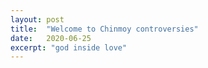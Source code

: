 ```yaml
---
layout: post
title:  "Welcome to Chinmoy controversies"
date:   2020-06-25
excerpt: "god inside love"
---
```


